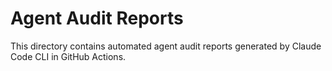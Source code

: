 # Agent Audit Reports

This directory contains automated agent audit reports generated by Claude Code CLI in GitHub Actions.
